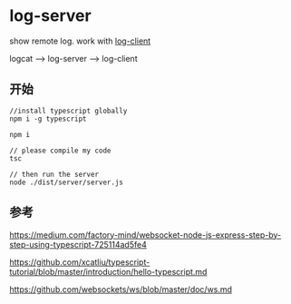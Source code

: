 # log-server

show remote log. work with [log-client](https://github.com/andych008/log-client)

logcat --> log-server --> log-client 

## 开始
```
//install typescript globally
npm i -g typescript

npm i

// please compile my code
tsc

// then run the server
node ./dist/server/server.js
```

## 参考
https://medium.com/factory-mind/websocket-node-js-express-step-by-step-using-typescript-725114ad5fe4

https://github.com/xcatliu/typescript-tutorial/blob/master/introduction/hello-typescript.md

https://github.com/websockets/ws/blob/master/doc/ws.md
